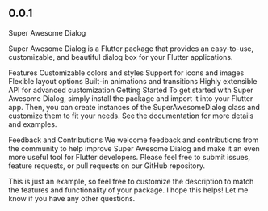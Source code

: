 ## 0.0.1
Super Awesome Dialog

Super Awesome Dialog is a Flutter package that provides an easy-to-use, customizable, and beautiful dialog box for your Flutter applications.



Features
Customizable colors and styles
Support for icons and images
Flexible layout options
Built-in animations and transitions
Highly extensible API for advanced customization
Getting Started
To get started with Super Awesome Dialog, simply install the package and import it into your Flutter app. Then, you can create instances of the SuperAwesomeDialog class and customize them to fit your needs. See the documentation for more details and examples.

Feedback and Contributions
We welcome feedback and contributions from the community to help improve Super Awesome Dialog and make it an even more useful tool for Flutter developers. Please feel free to submit issues, feature requests, or pull requests on our GitHub repository.

This is just an example, so feel free to customize the description to match the features and functionality of your package. I hope this helps! Let me know if you have any other questions.





